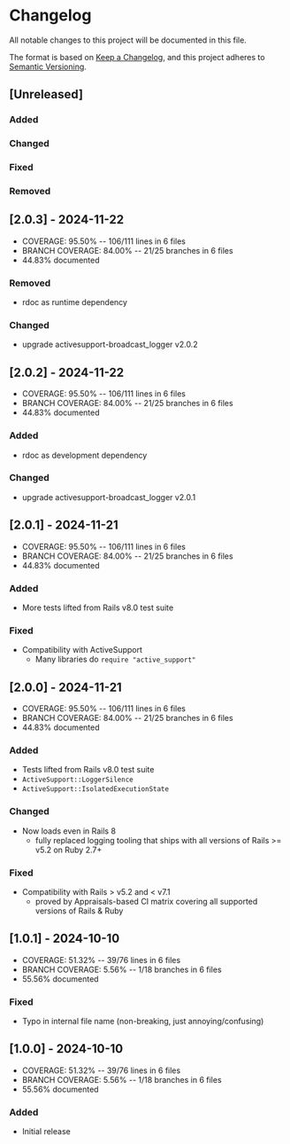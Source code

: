# Changelog
All notable changes to this project will be documented in this file.

The format is based on [Keep a Changelog](https://keepachangelog.com/en/1.0.0/),
and this project adheres to [Semantic Versioning](https://semver.org/spec/v2.0.0.html).

## [Unreleased]
### Added
### Changed
### Fixed
### Removed

## [2.0.3] - 2024-11-22
- COVERAGE:  95.50% -- 106/111 lines in 6 files
- BRANCH COVERAGE:  84.00% -- 21/25 branches in 6 files
- 44.83% documented
### Removed
- rdoc as runtime dependency
### Changed
- upgrade activesupport-broadcast_logger v2.0.2

## [2.0.2] - 2024-11-22
- COVERAGE:  95.50% -- 106/111 lines in 6 files
- BRANCH COVERAGE:  84.00% -- 21/25 branches in 6 files
- 44.83% documented
### Added
- rdoc as development dependency
### Changed
- upgrade activesupport-broadcast_logger v2.0.1

## [2.0.1] - 2024-11-21
- COVERAGE:  95.50% -- 106/111 lines in 6 files
- BRANCH COVERAGE:  84.00% -- 21/25 branches in 6 files
- 44.83% documented
### Added
- More tests lifted from Rails v8.0 test suite
### Fixed
- Compatibility with ActiveSupport
  - Many libraries do `require "active_support"`

## [2.0.0] - 2024-11-21
- COVERAGE:  95.50% -- 106/111 lines in 6 files
- BRANCH COVERAGE:  84.00% -- 21/25 branches in 6 files
- 44.83% documented
### Added
- Tests lifted from Rails v8.0 test suite
- `ActiveSupport::LoggerSilence`
- `ActiveSupport::IsolatedExecutionState`
### Changed
- Now loads even in Rails 8
  - fully replaced logging tooling that ships with all versions of Rails >= v5.2 on Ruby 2.7+
### Fixed
- Compatibility with Rails > v5.2 and < v7.1
  - proved by Appraisals-based CI matrix covering all supported versions of Rails & Ruby

## [1.0.1] - 2024-10-10
- COVERAGE:  51.32% -- 39/76 lines in 6 files
- BRANCH COVERAGE:   5.56% -- 1/18 branches in 6 files
- 55.56% documented
### Fixed
- Typo in internal file name (non-breaking, just annoying/confusing)

## [1.0.0] - 2024-10-10
- COVERAGE:  51.32% -- 39/76 lines in 6 files
- BRANCH COVERAGE:   5.56% -- 1/18 branches in 6 files
- 55.56% documented
### Added
- Initial release
